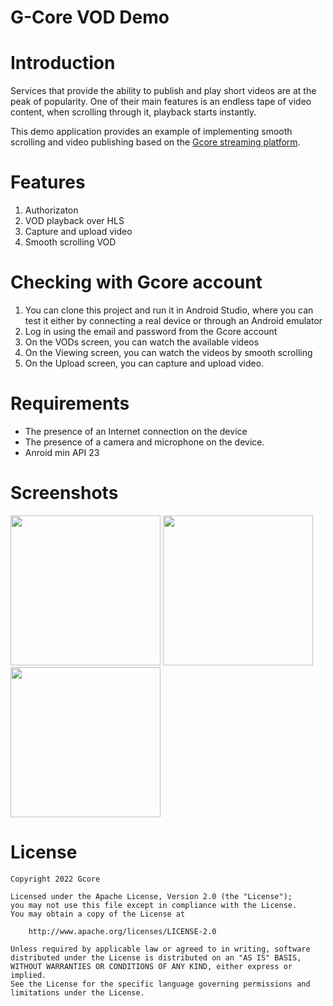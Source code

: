 # G-Core VOD Demo

# Introduction
Services that provide the ability to publish and play short videos are at the peak of popularity. One of their main features is an endless tape of video content, when scrolling through it, playback starts instantly.

This demo application provides an example of implementing smooth scrolling and video publishing based on the [Gcore streaming platform](https://gcore.com/streaming-platform).

# Features

1. Authorizaton
2. VOD playback over HLS
3. Capture and upload video
4. Smooth scrolling VOD

# Checking with Gcore account

1. You can clone this project and run it in Android Studio, where you can test it either by connecting a real device or through an Android emulator
2. Log in using the email and password from the Gcore account
3. On the VODs screen, you can watch the available videos
4. On the Viewing screen, you can watch the videos by smooth scrolling
5. On the Upload screen, you can capture and upload video.

# Requirements

* The presence of an Internet connection on the device
* The presence of a camera and microphone on the device.
* Anroid min API 23 

# Screenshots
<img src = "https://user-images.githubusercontent.com/100352152/209663559-e47d50b5-f32d-4b05-91c9-f1d14704f717.png" width=240> <img 
src = "https://user-images.githubusercontent.com/100352152/209663584-0d0c7351-b340-4206-8882-675bb86c9fe6.png" width=240> <img 
src = "https://user-images.githubusercontent.com/100352152/209663635-4d829713-050d-4bc7-baf9-37b78528b8c4.png" width=240>

# License
    Copyright 2022 Gcore

    Licensed under the Apache License, Version 2.0 (the "License");
    you may not use this file except in compliance with the License.
    You may obtain a copy of the License at

        http://www.apache.org/licenses/LICENSE-2.0

    Unless required by applicable law or agreed to in writing, software
    distributed under the License is distributed on an "AS IS" BASIS,
    WITHOUT WARRANTIES OR CONDITIONS OF ANY KIND, either express or implied.
    See the License for the specific language governing permissions and
    limitations under the License.

